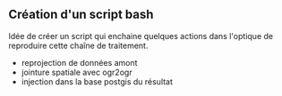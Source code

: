Création d'un script bash
------------

Idée de créer un script qui enchaine quelques actions dans l'optique de reproduire cette chaîne de traitement.

- reprojection de données amont
- jointure spatiale avec ogr2ogr
- injection dans la base postgis du résultat
